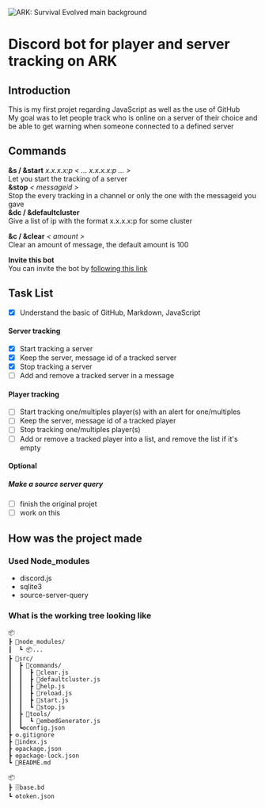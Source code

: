 ![ARK: Survival Evolved main background](https://store-images.s-microsoft.com/image/apps.49771.68672594993004535.abb7a42a-f75b-44f2-8afd-204cb3d19eb6.df63910d-755c-40d4-90c0-95d214d3ccd9?mode=scale&q=90&h=1080&w=1920&background=%23FFFFFF)
# Discord bot for player and server tracking on ARK  
## Introduction  
This is my first projet regarding JavaScript as well as the use of GitHub  
My goal was to let people track who is online on a server of their choice
and be able to get warning when someone connected to a defined server  

## Commands  
**&s / &start** *x.x.x.x:p  < ... x.x.x.x:p ... >*  
Let you start the tracking of a server  
**&stop** *< messageid >*  
Stop the every tracking in a channel or only the one with the messageid you gave  
**&dc / &defaultcluster**  
Give a list of ip with the format x.x.x.x:p for some cluster 

**&c / &clear** *< amount >*  
Clear an amount of message, the default amount is 100  

**Invite this bot**  
‎‎You can invite the bot by [following this link](https://bit.ly/30LMOoe)  

## Task List  
- [x] Understand the basic of GitHub, Markdown, JavaScript  

#### Server tracking
- [x] Start tracking a server  
- [x] Keep the server, message id of a tracked server  
- [x] Stop tracking a server  
- [ ] Add and remove a tracked server in a message  

#### Player tracking
- [ ] Start tracking one/multiples player(s) with an alert for one/multiples  
- [ ] Keep the server, message id of a tracked player  
- [ ] Stop tracking one/multiples player(s)  
- [ ] Add or remove a tracked player into a list, and remove the list if it's empty  

#### Optional
##### Make a source server query
- [ ] finish the original projet
- [ ] work on this

## How was the project made  
### Used Node_modules  
- discord.js  
- sqlite3  
- source-server-query  

### What is the working tree looking like  
```
📦  
┣ 📂node_modules/  
┃  ┗ 📦...  
┣ 📂src/  
┃  ┣ 📂commands/  
┃  ┃  ┣ 📜clear.js  
┃  ┃  ┣ 📜defaultcluster.js  
┃  ┃  ┣ 📜help.js  
┃  ┃  ┣ 📜reload.js  
┃  ┃  ┣ 📜start.js  
┃  ┃  ┗ 📜stop.js  
┃  ┣ 📂tools/  
┃  ┃  ┗ 📜embedGenerator.js  
┃  ┗⚙️config.json
┣ ⚙️.gitignore  
┣ 📜index.js  
┣ ⚙️package.json  
┣ ⚙️package-lock.json  
┗ 📝README.md  

📦 
┣ 🗄️base.bd  
┗ ⚙️token.json  
```